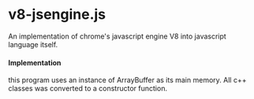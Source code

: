 # v8-jsengine.js

An implementation of chrome's javascript engine V8 into javascript language itself.


#### Implementation

this program uses an instance of ArrayBuffer as its main memory. All c++ classes was converted to a constructor function.
